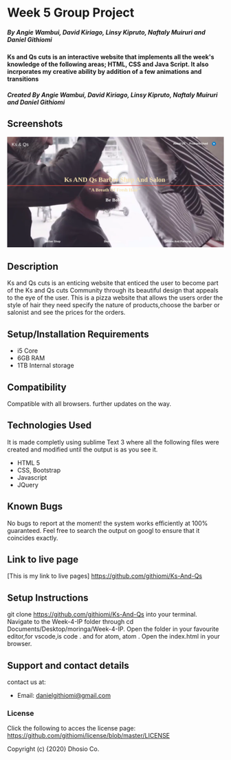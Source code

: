 # Week 5 Group Project
##### By Angie Wambui, David Kiriago, Linsy Kipruto, Naftaly Muiruri and Daniel Githiomi

#### Ks and Qs cuts is an interactive website that implements all the week's knowledge of the following areas; HTML, CSS and Java Script. It also incrporates my creative ability by addition of a few animations and transitions

##### Created By Angie Wambui, David Kiriago, Linsy Kipruto, Naftaly Muiruri and Daniel Githiomi

## Screenshots

  ![SCREENSHOT](css/images/lpscreenshot.png)


## Description
Ks and Qs cuts is an enticing website that enticed the user to become part of the Ks and Qs cuts Community through its beautiful design that appeals to the eye of the user. This is a pizza website that allows the users order the style of hair they need specify the nature of products,choose the barber or salonist and see the prices for the orders.

## Setup/Installation Requirements
* i5 Core
* 6GB RAM
* 1TB Internal storage 

## Compatibility

  Compatible with all browsers.
  further updates on the way. 

## Technologies Used
It is made completly using sublime Text 3 where all the following files were created and modified until the output is as you see it.
* HTML 5
* CSS, Bootstrap
* Javascript
* JQuery

## Known Bugs
No bugs to report at the moment! the system works efficiently at 100% guaranteed. Feel free to search the output on googl to ensure that it coincides exactly.

## Link to live page
[This is my link to live pages] https://github.com/githiomi/Ks-And-Qs

## Setup Instructions
git clone https://github.com/githiomi/Ks-And-Qs into your terminal. Navigate to the Week-4-IP folder through cd Documents/Desktop/moringa/Week-4-IP. Open the folder in your favourite editor,for vscode,is code . and for atom, atom . Open the index.html in your browser.

## Support and contact details
contact us at:

* Email: danielgithiomi@gmail.com

### License
Click the following to acces the license page: https://github.com/githiomi/license/blob/master/LICENSE

Copyright (c) {2020} Dhosio Co.